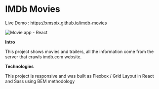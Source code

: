 # IMDb Movies

Live Demo : https://xmspix.github.io/imdb-movies

![Movie app - React](https://media.giphy.com/media/Vhi3mONqdHE05RDGeU/giphy.gif)

**Intro**

This project shows movies and trailers,
all the information come from the server that crawls imdb.com website.


**Technologies**

This project is responsive and was built as Flexbox / Grid Layout in React and Sass using BEM methodology
